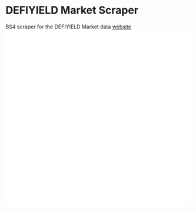 # DEFIYIELD Market Scraper
BS4 scraper for the DEFIYIELD Market data [website](https://de.fi/market)
![](banner.gif)